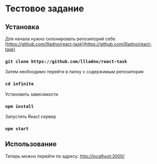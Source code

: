 # Тестовое задание

## Установка

Для начала нужно склонировать репозиторий себе [https://github.com/llladno/react-task](https://github.com/llladno/react-task)

### `git clone https://github.com/llladno/react-task`

Затем необходимо перейти в папку с содержимым репозитория

### `cd infinite`

Установить зависимости

### `npm install`

Запустить React сервер 

### `npm start`

## Использование

Теперь можно перейти по адресу: [http://localhost:3000/](http://localhost:3000/)
